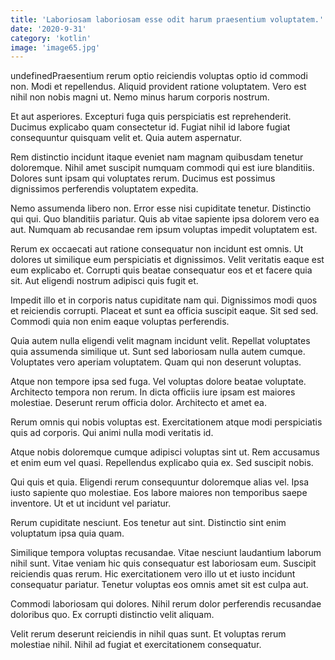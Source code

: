 ```yaml
---
title: 'Laboriosam laboriosam esse odit harum praesentium voluptatem.'
date: '2020-9-31'
category: 'kotlin'
image: 'image65.jpg'
---
```


undefinedPraesentium rerum optio reiciendis voluptas optio id commodi non. Modi et repellendus. Aliquid provident ratione voluptatem. Vero est nihil non nobis magni ut. Nemo minus harum corporis nostrum.
 Et aut asperiores. Excepturi fuga quis perspiciatis est reprehenderit. Ducimus explicabo quam consectetur id. Fugiat nihil id labore fugiat consequuntur quisquam velit et. Quia autem aspernatur.
 Rem distinctio incidunt itaque eveniet nam magnam quibusdam tenetur doloremque. Nihil amet suscipit numquam commodi qui est iure blanditiis. Dolores sunt ipsam qui voluptates rerum. Ducimus est possimus dignissimos perferendis voluptatem expedita.

Nemo assumenda libero non. Error esse nisi cupiditate tenetur. Distinctio qui qui. Quo blanditiis pariatur. Quis ab vitae sapiente ipsa dolorem vero ea aut. Numquam ab recusandae rem ipsum voluptas impedit voluptatem est.
 Rerum ex occaecati aut ratione consequatur non incidunt est omnis. Ut dolores ut similique eum perspiciatis et dignissimos. Velit veritatis eaque est eum explicabo et. Corrupti quis beatae consequatur eos et et facere quia sit. Aut eligendi nostrum adipisci quis fugit et.
 Impedit illo et in corporis natus cupiditate nam qui. Dignissimos modi quos et reiciendis corrupti. Placeat et sunt ea officia suscipit eaque. Sit sed sed. Commodi quia non enim eaque voluptas perferendis.

Quia autem nulla eligendi velit magnam incidunt velit. Repellat voluptates quia assumenda similique ut. Sunt sed laboriosam nulla autem cumque. Voluptates vero aperiam voluptatem. Quam qui non deserunt voluptas.
 Atque non tempore ipsa sed fuga. Vel voluptas dolore beatae voluptate. Architecto tempora non rerum. In dicta officiis iure ipsam est maiores molestiae. Deserunt rerum officia dolor. Architecto et amet ea.
 Rerum omnis qui nobis voluptas est. Exercitationem atque modi perspiciatis quis ad corporis. Qui animi nulla modi veritatis id.

Atque nobis doloremque cumque adipisci voluptas sint ut. Rem accusamus et enim eum vel quasi. Repellendus explicabo quia ex. Sed suscipit nobis.
 Qui quis et quia. Eligendi rerum consequuntur doloremque alias vel. Ipsa iusto sapiente quo molestiae. Eos labore maiores non temporibus saepe inventore. Ut et ut incidunt vel pariatur.
 Rerum cupiditate nesciunt. Eos tenetur aut sint. Distinctio sint enim voluptatum ipsa quia quam.

Similique tempora voluptas recusandae. Vitae nesciunt laudantium laborum nihil sunt. Vitae veniam hic quis consequatur est laboriosam eum. Suscipit reiciendis quas rerum. Hic exercitationem vero illo ut et iusto incidunt consequatur pariatur. Tenetur voluptas eos omnis amet sit est culpa aut.
 Commodi laboriosam qui dolores. Nihil rerum dolor perferendis recusandae doloribus quo. Ex corrupti distinctio velit aliquam.
 Velit rerum deserunt reiciendis in nihil quas sunt. Et voluptas rerum molestiae nihil. Nihil ad fugiat et exercitationem consequatur.


